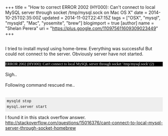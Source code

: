 +++
title = "How to correct ERROR 2002 (HY000): Can't connect to local MySQL server through socket /tmp/mysql.sock on Mac OS X"
date = 2014-10-25T02:35:00Z
updated = 2014-11-02T22:47:15Z
tags = ["OSX", "mysql", "mysqld", "Mac", "yosemite", "brew"]
blogimport = true 
[author]
	name = "Shelan Perera"
	uri = "https://plus.google.com/110975611609309023449"
+++

<div dir="ltr" style="text-align: left;" trbidi="on"><br />I tried to install mysql using home-brew. Everything was successful But could not connect to the server. Obviously server have not started.<br /><br /><div style="background-color: black; color: whitesmoke; font-family: Monaco; font-size: 12px;">ERROR 2002 (HY000): Can't connect to local MySQL server through socket '/tmp/mysql.sock' (2)</div><div><br /></div><div>Sigh..</div><div><br /></div><div>Following command rescued me..</div><div><br /></div><div><pre class="lang-sql prettyprint prettyprinted" style="background-color: #eeeeee; border: 0px; font-family: Consolas, Menlo, Monaco, 'Lucida Console', 'Liberation Mono', 'DejaVu Sans Mono', 'Bitstream Vera Sans Mono', 'Courier New', monospace, serif; font-size: 14px; line-height: 17.804800033569336px; margin-bottom: 10px; max-height: 600px; overflow: auto; padding: 5px; vertical-align: baseline; width: auto; word-wrap: normal;"><code style="border: 0px; font-family: Consolas, Menlo, Monaco, 'Lucida Console', 'Liberation Mono', 'DejaVu Sans Mono', 'Bitstream Vera Sans Mono', 'Courier New', monospace, serif; margin: 0px; padding: 0px; vertical-align: baseline; white-space: inherit;"><span class="pln" style="background-color: transparent; border: 0px; margin: 0px; padding: 0px; vertical-align: baseline;">mysqld stop<br />mysql</span><span class="pun" style="background-color: transparent; border: 0px; margin: 0px; padding: 0px; vertical-align: baseline;">.</span><span class="pln" style="background-color: transparent; border: 0px; margin: 0px; padding: 0px; vertical-align: baseline;">server start</span><span class="kwd" style="background-color: transparent; border: 0px; color: darkblue; margin: 0px; padding: 0px; vertical-align: baseline;"></span></code></pre>I found it in this stack overflow answer.</div><div><a href="http://stackoverflow.com/questions/15016376/cant-connect-to-local-mysql-server-through-socket-homebrew" target="_blank">http://stackoverflow.com/questions/15016376/cant-connect-to-local-mysql-server-through-socket-homebrew</a></div></div>
